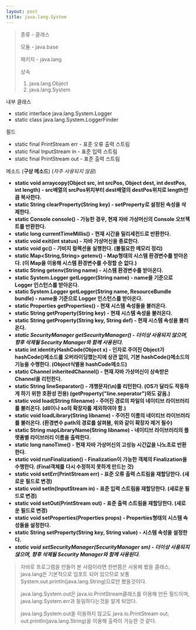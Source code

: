 ```yaml
---
layout: post
title: java.lang.System
---
```



> 종류 - 클래스
> 
> 모듈 - java.base
> 
> 패키지 - java.lang
> 
> 상속
> 1. java.lang.Object
> 2. java.lang.System

내부 클래스
* static interface java.lang.System.Logger
* static class java.lang.System.LoggerFinder

필드
* static final PrintStream err - 표준 오류 출력 스트림
* static final InputStream in - 표준 입력 스트림
* static final PrintStream out - 표준 출력 스트림

메소드 (**구상 메소드**) (_자주 사용되지 않음_)
* **static void arraycopy(Object src, int srcPos, Object dest, int destPos, int length) - src배열의 srcPos위치부터 dest배열의 destPos위치로 length만큼 복사한다.**
* **static String clearProperty(String key) - setProperty로 설정된 속성을 삭제한다.**
* **static Console console() - 가능한 경우, 현재 자바 가상머신의 Console 오브젝트를 반환한다.**
* **static long currentTimeMillis() - 현재 시간을 밀리세컨드로 반환한다.**
* **static void exit(int status) - 자바 가상머신을 종료한다.**
* **static void gc() - 가비지 컬렉션을 실행한다. (불필요한 메모리 정리)**
* **static Map<String,String> getenv() - Map형태의 시스템 환경변수를 받아온다. (이 Map을 이용해 시스템 환경변수를 수정할 순 없다.)**
* **static String getenv(String name) - 시스템 환경변수를 받아온다.**
* **static System.Logger getLogger(String name) - name을 기준으로 Logger 인스턴스를 받아온다.**
* **static System.Logger getLogger(String name, ResourceBundle bundle) - name을 기준으로 Logger 인스턴스를 받아온다.**
* **static Properties getProperties() - 현재 시스템 속성들을 불러온다.**
* **static String getProperty(String key) - 현재 시스템 속성을 불러온다.**
* **static String getProperty(String key, String def) - 현재 시스템 속성을 불러온다.**
* **_static SecurityManager getSecurityManager() - 더이상 사용되지 않으며, 향후 삭제될 Security Manager와 함께 사용된다._**
* **static int identityHashCode(Object x) - 인자로 주어진 Object가 hashCode()메소드를 오버라이딩했는지에 상관 없이, 기본 hashCode()메소드의 기능을 수행한다. (Object식별용 hashCode메소드)**
* **static Channel inheritedChannel() - 현재 자바 가상머신이 상속받은 Channel을 리턴한다.**
* **static String lineSeparator() - 개행문자(\n)를 리턴한다. (OS가 달라도 작동하게 하기 위한 호환성 전용) (getProperty("line.seperator")와도 같음.)**
* **static void load(String filename) - 주어진 경로의 파일의 네이티브 라이브러리를 불러온다. (dll이나 so의 확장자를 제외하여야 함.)**
* **static void loadLibrary(String libname) - 주어진 이름의 네이티브 라이브러리를 불러온다. (환경변수 path의 경로를 살펴봄, 위와 같이 확장자 제거 필수)**
* **static String mapLibraryName(String libname) - 네이티브 라이브러리의 플랫폼별 라이브러리 이름을 출력한다.**
* **static long nanoTime() - 현재 자바 가상머신의 고성능 시간값을 나노초로 반환한다.**
* **static void runFinalization() - Finalization이 가능한 객체의 Finalization을 수행한다. (Final객체를 다시 수정하지 못하게 만드는 것)**
* **static void setErr(PrintStream err) - 표준 오류 출력 스트림을 재할당한다. (새로운 필드로 변경)**
* **static void setIn(InputStream in) - 표준 입력 스트림을 재할당한다. (새로운 필드로 변경)**
* **static void setOut(PrintStream out) - 표준 출력 스트림을 재할당한다. (새로운 필드로 변경)**
* **static void setProperties(Properties props) - Properties형태의 시스템 속성들을 설정한다.**
* **static String setProperty(String key, String value) - 시스템 속성을 설정한다.**
* **_static void setSecurityManager(SecurityManager sm) - 더이상 사용되지 않으며, 향후 삭제될 Security Manager와 함께 사용된다._**

> 자바로 프로그램을 만들어 본 사람이라면 한번쯤은 사용해 봤을 클래스, java.lang은 기본적으로 임포트 되어 있으므로 보통 System.out.println(java.lang.String)으로만 봤을것이다.
>
> java.lang.System.out은 java.io.PrintStream클래스를 이용해 만든 필드이며, java.lang.System.err과 동일하다는것을 알게 되었다.
>
> java.lang.System.out을 이용하지 않고도 java.io.PrintStream out; out.println(java.lang.String)을 이용해 출력이 가능한 것 같다.
